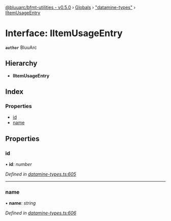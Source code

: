 [@bluuarc/bfmt-utilities - v0.5.0](../README.md) › [Globals](../globals.md) › ["datamine-types"](../modules/_datamine_types_.md) › [IItemUsageEntry](_datamine_types_.iitemusageentry.md)

# Interface: IItemUsageEntry

**`author`** BluuArc

## Hierarchy

* **IItemUsageEntry**

## Index

### Properties

* [id](_datamine_types_.iitemusageentry.md#id)
* [name](_datamine_types_.iitemusageentry.md#name)

## Properties

###  id

• **id**: *number*

*Defined in [datamine-types.ts:605](https://github.com/BluuArc/bfmt-utilities/blob/master/src/datamine-types.ts#L605)*

___

###  name

• **name**: *string*

*Defined in [datamine-types.ts:606](https://github.com/BluuArc/bfmt-utilities/blob/master/src/datamine-types.ts#L606)*
